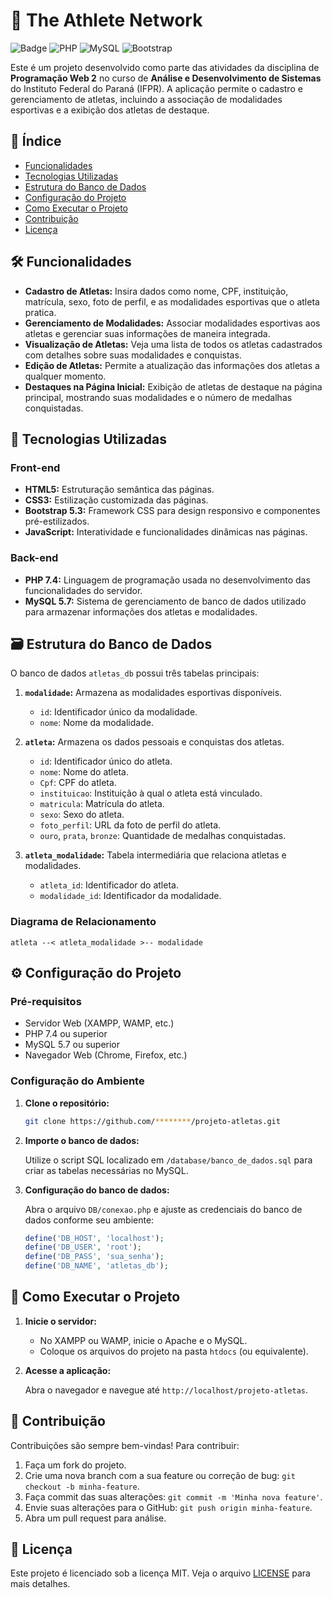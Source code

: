 
# 🏅 The Athlete Network

![Badge](https://img.shields.io/badge/IFPR-TADS-green) ![PHP](https://img.shields.io/badge/PHP-7.4-blue) ![MySQL](https://img.shields.io/badge/MySQL-5.7-blue) ![Bootstrap](https://img.shields.io/badge/Bootstrap-5.3-purple)

Este é um projeto desenvolvido como parte das atividades da disciplina de **Programação Web 2** no curso de **Análise e Desenvolvimento de Sistemas** do Instituto Federal do Paraná (IFPR). A aplicação permite o cadastro e gerenciamento de atletas, incluindo a associação de modalidades esportivas e a exibição dos atletas de destaque.

## 📑 Índice

- [Funcionalidades](#funcionalidades)
- [Tecnologias Utilizadas](#tecnologias-utilizadas)
- [Estrutura do Banco de Dados](#estrutura-do-banco-de-dados)
- [Configuração do Projeto](#configuração-do-projeto)
- [Como Executar o Projeto](#como-executar-o-projeto)
- [Contribuição](#contribuição)
- [Licença](#licença)

## 🛠️ Funcionalidades

- **Cadastro de Atletas:** Insira dados como nome, CPF, instituição, matrícula, sexo, foto de perfil, e as modalidades esportivas que o atleta pratica.
- **Gerenciamento de Modalidades:** Associar modalidades esportivas aos atletas e gerenciar suas informações de maneira integrada.
- **Visualização de Atletas:** Veja uma lista de todos os atletas cadastrados com detalhes sobre suas modalidades e conquistas.
- **Edição de Atletas:** Permite a atualização das informações dos atletas a qualquer momento.
- **Destaques na Página Inicial:** Exibição de atletas de destaque na página principal, mostrando suas modalidades e o número de medalhas conquistadas.

## 🚀 Tecnologias Utilizadas

### Front-end

- **HTML5:** Estruturação semântica das páginas.
- **CSS3:** Estilização customizada das páginas.
- **Bootstrap 5.3:** Framework CSS para design responsivo e componentes pré-estilizados.
- **JavaScript:** Interatividade e funcionalidades dinâmicas nas páginas.

### Back-end

- **PHP 7.4:** Linguagem de programação usada no desenvolvimento das funcionalidades do servidor.
- **MySQL 5.7:** Sistema de gerenciamento de banco de dados utilizado para armazenar informações dos atletas e modalidades.

## 🗃️ Estrutura do Banco de Dados

O banco de dados `atletas_db` possui três tabelas principais:

1. **`modalidade`:** Armazena as modalidades esportivas disponíveis.
    - `id`: Identificador único da modalidade.
    - `nome`: Nome da modalidade.

2. **`atleta`:** Armazena os dados pessoais e conquistas dos atletas.
    - `id`: Identificador único do atleta.
    - `nome`: Nome do atleta.
    - `Cpf`: CPF do atleta.
    - `instituicao`: Instituição à qual o atleta está vinculado.
    - `matricula`: Matrícula do atleta.
    - `sexo`: Sexo do atleta.
    - `foto_perfil`: URL da foto de perfil do atleta.
    - `ouro`, `prata`, `bronze`: Quantidade de medalhas conquistadas.

3. **`atleta_modalidade`:** Tabela intermediária que relaciona atletas e modalidades.
    - `atleta_id`: Identificador do atleta.
    - `modalidade_id`: Identificador da modalidade.

### Diagrama de Relacionamento

```plaintext
atleta --< atleta_modalidade >-- modalidade
```

## ⚙️ Configuração do Projeto

### Pré-requisitos

- Servidor Web (XAMPP, WAMP, etc.)
- PHP 7.4 ou superior
- MySQL 5.7 ou superior
- Navegador Web (Chrome, Firefox, etc.)

### Configuração do Ambiente

1. **Clone o repositório:**

   ```bash
   git clone https://github.com/********/projeto-atletas.git
   ```

2. **Importe o banco de dados:**

   Utilize o script SQL localizado em `/database/banco_de_dados.sql` para criar as tabelas necessárias no MySQL.

3. **Configuração do banco de dados:**

   Abra o arquivo `DB/conexao.php` e ajuste as credenciais do banco de dados conforme seu ambiente:

   ```php
   define('DB_HOST', 'localhost');
   define('DB_USER', 'root');
   define('DB_PASS', 'sua_senha');
   define('DB_NAME', 'atletas_db');
   ```

## 🏃 Como Executar o Projeto

1. **Inicie o servidor:**

   - No XAMPP ou WAMP, inicie o Apache e o MySQL.
   - Coloque os arquivos do projeto na pasta `htdocs` (ou equivalente).

2. **Acesse a aplicação:**

   Abra o navegador e navegue até `http://localhost/projeto-atletas`.

## 🤝 Contribuição

Contribuições são sempre bem-vindas! Para contribuir:

1. Faça um fork do projeto.
2. Crie uma nova branch com a sua feature ou correção de bug: `git checkout -b minha-feature`.
3. Faça commit das suas alterações: `git commit -m 'Minha nova feature'`.
4. Envie suas alterações para o GitHub: `git push origin minha-feature`.
5. Abra um pull request para análise.

## 📄 Licença

Este projeto é licenciado sob a licença MIT. Veja o arquivo [LICENSE](LICENSE) para mais detalhes.
